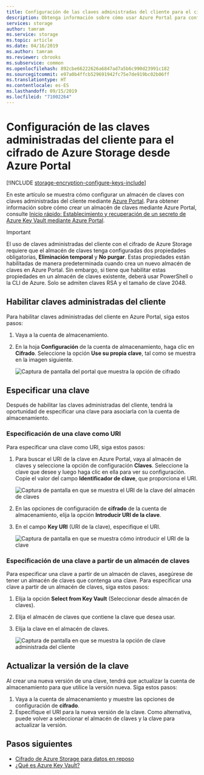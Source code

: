 ```yaml
---
title: Configuración de las claves administradas del cliente para el cifrado de Azure Storage desde Azure Portal
description: Obtenga información sobre cómo usar Azure Portal para configurar las claves administradas del cliente para el cifrado de Azure Storage. Las claves administradas del cliente le permiten crear, girar, deshabilitar y revocar los controles de acceso.
services: storage
author: tamram
ms.service: storage
ms.topic: article
ms.date: 04/16/2019
ms.author: tamram
ms.reviewer: cbrooks
ms.subservice: common
ms.openlocfilehash: 892cbe66222626a6847ad7a5b6c990d23991c182
ms.sourcegitcommit: e97a0b4ffcb529691942fc75e7de919bc02b06ff
ms.translationtype: HT
ms.contentlocale: es-ES
ms.lasthandoff: 09/15/2019
ms.locfileid: "71002264"
---
```

# <a name="configure-customer-managed-keys-for-azure-storage-encryption-from-the-azure-portal"></a>Configuración de las claves administradas del cliente para el cifrado de Azure Storage desde Azure Portal

[!INCLUDE [storage-encryption-configure-keys-include](../../../includes/storage-encryption-configure-keys-include.md)]

En este artículo se muestra cómo configurar un almacén de claves con claves administradas del cliente mediante [Azure Portal](https://portal.azure.com/). Para obtener información sobre cómo crear un almacén de claves mediante Azure Portal, consulte [Inicio rápido: Establecimiento y recuperación de un secreto de Azure Key Vault mediante Azure Portal](../../key-vault/quick-create-portal.md). 


> [!IMPORTANT]
> El uso de claves administradas del cliente con el cifrado de Azure Storage requiere que el almacén de claves tenga configuradas dos propiedades obligatorias, **Eliminación temporal** y **No purgar**. Estas propiedades están habilitadas de manera predeterminada cuando crea un nuevo almacén de claves en Azure Portal. Sin embargo, si tiene que habilitar estas propiedades en un almacén de claves existente, deberá usar PowerShell o la CLI de Azure.
> Solo se admiten claves RSA y el tamaño de clave 2048.

## <a name="enable-customer-managed-keys"></a>Habilitar claves administradas del cliente

Para habilitar claves administradas del cliente en Azure Portal, siga estos pasos:

1. Vaya a la cuenta de almacenamiento.
1. En la hoja **Configuración** de la cuenta de almacenamiento, haga clic en **Cifrado**. Seleccione la opción **Use su propia clave**, tal como se muestra en la imagen siguiente.

    ![Captura de pantalla del portal que muestra la opción de cifrado](./media/storage-encryption-keys-portal/ssecmk1.png)

## <a name="specify-a-key"></a>Especificar una clave

Después de habilitar las claves administradas del cliente, tendrá la oportunidad de especificar una clave para asociarla con la cuenta de almacenamiento.

### <a name="specify-a-key-as-a-uri"></a>Especificación de una clave como URI

Para especificar una clave como URI, siga estos pasos:

1. Para buscar el URI de la clave en Azure Portal, vaya al almacén de claves y seleccione la opción de configuración **Claves**. Seleccione la clave que desee y luego haga clic en ella para ver su configuración. Copie el valor del campo **Identificador de clave**, que proporciona el URI.

    ![Captura de pantalla en que se muestra el URI de la clave del almacén de claves](media/storage-encryption-keys-portal/key-uri-portal.png)

1. En las opciones de configuración de **cifrado** de la cuenta de almacenamiento, elija la opción **Introducir URI de la clave**.
1. En el campo **Key URI** (URI de la clave), especifique el URI.

   ![Captura de pantalla en que se muestra cómo introducir el URI de la clave](./media/storage-encryption-keys-portal/ssecmk2.png)

### <a name="specify-a-key-from-a-key-vault"></a>Especificación de una clave a partir de un almacén de claves

Para especificar una clave a partir de un almacén de claves, asegúrese de tener un almacén de claves que contenga una clave. Para especificar una clave a partir de un almacén de claves, siga estos pasos:

1. Elija la opción **Select from Key Vault** (Seleccionar desde almacén de claves).
2. Elija el almacén de claves que contiene la clave que desea usar.
3. Elija la clave en el almacén de claves.

   ![Captura de pantalla en que se muestra la opción de clave administrada del cliente](./media/storage-encryption-keys-portal/ssecmk3.png)

## <a name="update-the-key-version"></a>Actualizar la versión de la clave

Al crear una nueva versión de una clave, tendrá que actualizar la cuenta de almacenamiento para que utilice la versión nueva. Siga estos pasos:

1. Vaya a la cuenta de almacenamiento y muestre las opciones de configuración de **cifrado**.
1. Especifique el URI para la nueva versión de la clave. Como alternativa, puede volver a seleccionar el almacén de claves y la clave para actualizar la versión.

## <a name="next-steps"></a>Pasos siguientes

- [Cifrado de Azure Storage para datos en reposo](storage-service-encryption.md)
- [¿Qué es Azure Key Vault?](https://docs.microsoft.com/azure/key-vault/key-vault-overview)
